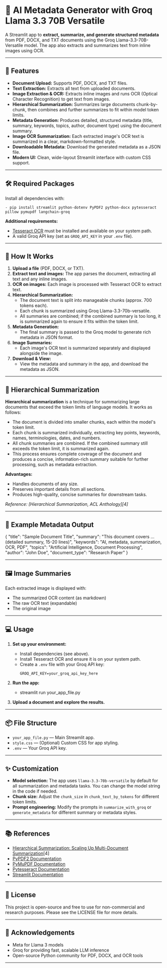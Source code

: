 # 📄 AI Metadata Generator with Groq Llama 3.3 70B Versatile

A Streamlit app to **extract, summarize, and generate structured metadata** from PDF, DOCX, and TXT documents using the Groq Llama-3.3-70B-Versatile model. The app also extracts and summarizes text from inline images using OCR.

---

## 🚀 Features

- **Document Upload:** Supports PDF, DOCX, and TXT files.
- **Text Extraction:** Extracts all text from uploaded documents.
- **Image Extraction & OCR:** Extracts inline images and runs OCR (Optical Character Recognition) to get text from images.
- **Hierarchical Summarization:** Summarizes large documents chunk-by-chunk, then combines and further summarizes to fit within model token limits.
- **Metadata Generation:** Produces detailed, structured metadata (title, summary, keywords, topics, author, document type) using the document summary.
- **Image OCR Summarization:** Each extracted image's OCR text is summarized in a clear, markdown-formatted style.
- **Downloadable Metadata:** Download the generated metadata as a JSON file.
- **Modern UI:** Clean, wide-layout Streamlit interface with custom CSS support.

---

## 🛠️ Required Packages

Install all dependencies with:

    - pip install streamlit python-dotenv PyPDF2 python-docx pytesseract pillow pymupdf langchain-groq


**Additional requirements:**
- [Tesseract OCR](https://github.com/tesseract-ocr/tesseract) must be installed and available on your system path.
- A valid Groq API key (set as `GROQ_API_KEY` in your `.env` file).

---

## 📂 How It Works

1. **Upload a file** (PDF, DOCX, or TXT).
2. **Extract text and images:** The app parses the document, extracting all text and any inline images.
3. **OCR on images:** Each image is processed with Tesseract OCR to extract text.
4. **Hierarchical Summarization:**  
   - The document text is split into manageable chunks (approx. 700 tokens each).
   - Each chunk is summarized using Groq Llama-3.3-70b-versatile.
   - All summaries are combined; if the combined summary is too long, it is summarized again to ensure it fits within the token limit.
5. **Metadata Generation:**  
   - The final summary is passed to the Groq model to generate rich metadata in JSON format.
6. **Image Summaries:**  
   - Each image's OCR text is summarized separately and displayed alongside the image.
7. **Download & View:**  
   - View the metadata and summary in the app, and download the metadata as JSON.

---

## 🧠 Hierarchical Summarization

**Hierarchical summarization** is a technique for summarizing large documents that exceed the token limits of language models. It works as follows:

- The document is divided into smaller chunks, each within the model's token limit.
- Each chunk is summarized individually, extracting key points, keywords, names, terminologies, dates, and numbers.
- All chunk summaries are combined. If the combined summary still exceeds the token limit, it is summarized again.
- This process ensures complete coverage of the document and produces a concise, information-rich summary suitable for further processing, such as metadata extraction.

**Advantages:**
- Handles documents of any size.
- Preserves important details from all sections.
- Produces high-quality, concise summaries for downstream tasks.

*Reference: [Hierarchical Summarization, ACL Anthology][4]*

---

## 📝 Example Metadata Output

{
"title": "Sample Document Title",
"summary": "This document covers ... (detailed summary, 15-20 lines)",
"keywords": "AI, metadata, summarization, OCR, PDF",
"topics": "Artificial Intelligence, Document Processing",
"author": "John Doe",
"document_type": "Research Paper"
}


---

## 🖼️ Image Summaries

Each extracted image is displayed with:
- The summarized OCR content (as markdown)
- The raw OCR text (expandable)
- The original image

---

## 💻 Usage

1. **Set up your environment:**
   - Install dependencies (see above).
   - Install Tesseract OCR and ensure it is on your system path.
   - Create a `.env` file with your Groq API key:
     ```
     GROQ_API_KEY=your_groq_api_key_here
     ```

2. **Run the app:**
    - streamlit run your_app_file.py


3. **Upload a document and explore the results.**

---

## 📦 File Structure

- `your_app_file.py` — Main Streamlit app.
- `style.css` — (Optional) Custom CSS for app styling.
- `.env` — Your Groq API key.

---

## ✨ Customization

- **Model selection:** The app uses `llama-3.3-70b-versatile` by default for all summarization and metadata tasks. You can change the model string in the code if needed.
- **Chunk size:** Adjust the `chunk_size` in `chunk_text_by_tokens` for different token limits.
- **Prompt engineering:** Modify the prompts in `summarize_with_groq` or `generate_metadata` for different summary or metadata styles.

---

## 📚 References

- [Hierarchical Summarization: Scaling Up Multi-Document Summarization](https://aclanthology.org/anthology-files/anthology-files/pdf/P/P14/P14-1085.xhtml)[4]
- [PyPDF2 Documentation](https://pypdf2.readthedocs.io/)
- [PyMuPDF Documentation](https://pymupdf.readthedocs.io/)
- [Pytesseract Documentation](https://pypi.org/project/pytesseract/)
- [Streamlit Documentation](https://docs.streamlit.io/)

---

## 📝 License

This project is open-source and free to use for non-commercial and research purposes. Please see the LICENSE file for more details.

---

## 🙏 Acknowledgements

- Meta for Llama 3 models
- Groq for providing fast, scalable LLM inference
- Open-source Python community for PDF, DOCX, and OCR tools

---

